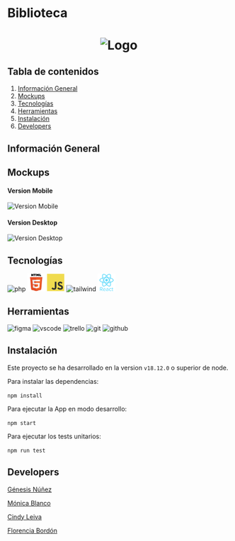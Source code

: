 # Biblioteca
<h1 align="center">
  <img src="" alt= "Logo" width=250px> 
  <!-- <spam align="center">Biblioteca</spam> -->
</h1>

## Tabla de contenidos 
   1. [Información General](#información-general)
   2. [Mockups](#mockups)
   3. [Tecnologías](#tecnologías)
   4. [Herramientas](#herramientas)
   5. [Instalación](#instalación)
   6. [Developers](#developers)

## Información General



## Mockups

#### Version Mobile
![Version Mobile ]()

#### Version Desktop

![Version Desktop ]()


## Tecnologías
<div>
<img src="https://raw.githubusercontent.com/jmnote/z-icons/master/svg/php.svg" alt="php" width="40" height="40"/>
<img src="https://raw.githubusercontent.com/devicons/devicon/master/icons/html5/html5-original-wordmark.svg" alt="html5" width="40" height="40"/>
<img src="https://raw.githubusercontent.com/devicons/devicon/master/icons/javascript/javascript-original.svg" alt="javascript" width="40" height="40"/>
<img src="https://upload.wikimedia.org/wikipedia/commons/d/d5/Tailwind_CSS_Logo.svg" alt="tailwind"  width="40" height="40"/>
<img src="https://raw.githubusercontent.com/devicons/devicon/master/icons/react/react-original-wordmark.svg" alt="react" width="40" height="40"/></div>

## Herramientas
<div>
<img src="https://www.vectorlogo.zone/logos/figma/figma-icon.svg" alt="figma" width="40" height="40"/>
<img src="https://w7.pngwing.com/pngs/512/824/png-transparent-visual-studio-code-hd-logo-thumbnail.png" alt="vscode" width="40" heigth="40"/>
<img src="https://w7.pngwing.com/pngs/115/721/png-transparent-trello-social-icons-icon.png" alt="trello" width="40" heigth="40"/>
<img src="https://www.vectorlogo.zone/logos/git-scm/git-scm-icon.svg" alt="git" width="40" height="40"/>
<img src="https://cdn-icons-png.flaticon.com/512/25/25231.png" alt="github" width="40" heigth="40"/> </div>

## Instalación
Este proyecto se ha desarrollado en la version `v18.12.0` o superior de node.

Para instalar las dependencias:

  `npm install`

Para ejecutar la App en modo desarrollo:

  `npm start`

Para ejecutar los tests unitarios: 

  `npm run test`

## Developers

[Génesis Núñez](https://github.com/genesis-nf)

[Mónica Blanco](https://github.com/mgblanco10)

[Cindy Leiva](https://github.com/CindyLeiva)

[Florencia Bordón](https://github.com/florienborg)
